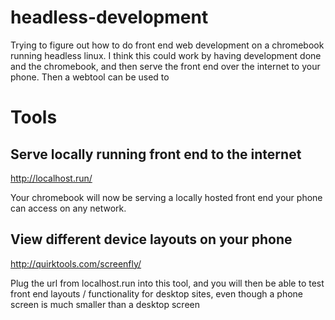 # headless-development
Trying to figure out how to do front end web development on a chromebook running headless linux. I think this could work by having development done and the chromebook, and then serve the front end over the internet to your phone. Then a webtool can be used to 

# Tools
## Serve locally running front end to the internet
http://localhost.run/

Your chromebook will now be serving a locally hosted front end your phone can access on any network.

## View different device layouts on your phone
http://quirktools.com/screenfly/ 

Plug the url from localhost.run into this tool, and you will then be able to test front end layouts / functionality for desktop sites, even though a phone screen is much smaller than a desktop screen
